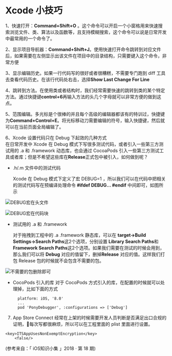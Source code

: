 # Xcode 小技巧

1、快速打开：**Command+Shift+O** 。这个命令可以开启一个小窗格用来快速搜索浏览文件、类、算法以及函数等，且支持模糊搜索，这个命令可以说是日常开发中最常用的一个命令了。

2、显示项目导航器：**Command+Shift+J**。使用快速打开命令跳转到对应文件后，如果需要在左侧显示出该文件在项目中的目录结构，只需要键入这个命令，非常方便

3、显示编辑历史。如果一行代码写的很好或者很糟糕，不需要专门跑到 diff 工具去查看代码历史。在该行代码处右击，选择**Show Last Change For Line**

4、跳转到方法。在使用类或者结构时，我们经常需要快速的跳转到类的某个特定方法。通过快捷键**control+6**再输入方法的头几个字母就可以非常方便的做到这点。

5、范围编辑。多光标是个很棒的并且每个高级的编辑器都该有的特训过，快捷键为**Command+Control+E**。将光标移动刀需要编辑的符号，输入快捷键，然后就可以在当前页面全局编辑了。

6、Xcode 设置代码只在 Debug 下起效的几种方式  
在日常开发中 Xcode 在 Debug 模式下写很多测试代码，或者引入一些第三方测试用的 .a 和 .framework 动态库，也会通过 CocoaPods 引入一些第三方测试工具或者库；但是不希望这些库在**Release**正式包中被引入，如何做到呢？

* .h/.m 文件中的测试代码

  Xcode 在 Debug 模式下定义了宏 DEBUG=1 ，所以我们可以在代码中把相关的测试代码写在预编译处理命令 **\#ifdef DEBUG... \#endif** 中间即可，如图所示

![DEBUG宏在头文件](https://github.com/FantasticLBP/knowledge-kit/raw/master/assets/WX20180626-144101@2x.png)
  
![DEBUG宏在代码块](https://github.com/FantasticLBP/knowledge-kit/blob/master/assets/WX20180626-144240@2x.png?raw=true)

* 测试用的 .a 和 .framework  
 
    对于拖拽到工程中的 .a .framework 静态库，可以在 **target-&gt;Build Settings-&gt;Search Paths**这2个选项，分别设置 **Library Search Paths**和**Framework Search Paths**这2个选项。如果我们需要在测试的时候会用到，那么我们可以将 **Debug** 对应的值留下，删掉**Release** 对应的值。这样我们打包 Release 包的时候就不会包含不需要的包。  
    
![不需要的包删除即可](https://github.com/FantasticLBP/knowledge-kit/blob/master/assets/WX20180626-144819@2x.png?raw=true)

* CocoPods 引入的库
    对于 CocoPods 方式引入的库，在配置的时候就可以处理掉，比如下面的方式
  ```
    platform: iOS, '8.0'
    ...
    pod 'PonyDebugger', :configurations => ['Debug']
  ```
7. App Store Connect 经常在上架的时候需要开发人员判断是否满足出口合规的证明，每次写都很麻烦，所以可以在工程里面的 plist 里面进行设置。
```
<key>ITSAppUsesNonExemptEncryption</key>
	<false/>

```


\(参考来自：「 iOS知识小集 」2018 · 第 18 期\)

